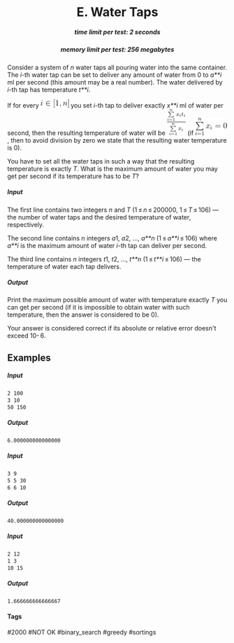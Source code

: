 <h1 style='text-align: center;'> E. Water Taps</h1>

<h5 style='text-align: center;'>time limit per test: 2 seconds</h5>
<h5 style='text-align: center;'>memory limit per test: 256 megabytes</h5>

Consider a system of *n* water taps all pouring water into the same container. The *i*-th water tap can be set to deliver any amount of water from 0 to *a**i* ml per second (this amount may be a real number). The water delivered by *i*-th tap has temperature *t**i*.

If for every ![](images/29cd41d3b7a01103f80f7f1a061fdf146ffa49b1.png) you set *i*-th tap to deliver exactly *x**i* ml of water per second, then the resulting temperature of water will be ![](images/80ff149d627e36b02eb3a7af6ef4c83c177753f1.png) (if ![](images/b3732be77fa6132294370a6abded03dbe6bec83a.png), then to avoid division by zero we state that the resulting water temperature is 0).

You have to set all the water taps in such a way that the resulting temperature is exactly *T*. What is the maximum amount of water you may get per second if its temperature has to be *T*?

##### Input

The first line contains two integers *n* and *T* (1 ≤ *n* ≤ 200000, 1 ≤ *T* ≤ 106) — the number of water taps and the desired temperature of water, respectively.

The second line contains *n* integers *a*1, *a*2, ..., *a**n* (1 ≤ *a**i* ≤ 106) where *a**i* is the maximum amount of water *i*-th tap can deliver per second.

The third line contains *n* integers *t*1, *t*2, ..., *t**n* (1 ≤ *t**i* ≤ 106) — the temperature of water each tap delivers.

##### Output

Print the maximum possible amount of water with temperature exactly *T* you can get per second (if it is impossible to obtain water with such temperature, then the answer is considered to be 0).

Your answer is considered correct if its absolute or relative error doesn't exceed 10- 6.

## Examples

##### Input


```text
2 100  
3 10  
50 150  

```
##### Output


```text
6.000000000000000  

```
##### Input


```text
3 9  
5 5 30  
6 6 10  

```
##### Output


```text
40.000000000000000  

```
##### Input


```text
2 12  
1 3  
10 15  

```
##### Output


```text
1.666666666666667  

```


#### Tags 

#2000 #NOT OK #binary_search #greedy #sortings 